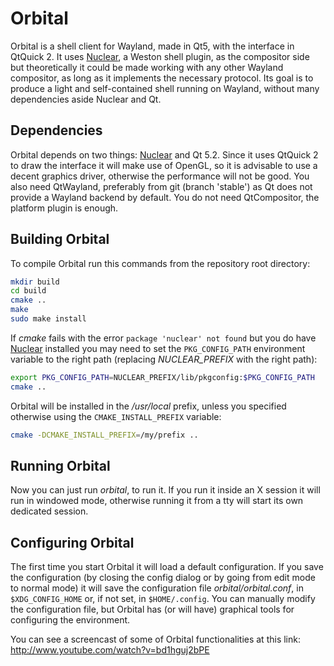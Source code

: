 Orbital
=======

Orbital is a shell client for Wayland, made in Qt5, with the interface in
QtQuick 2. It uses [Nuclear](https://github.com/nuclide/nuclear), a Weston
shell plugin, as the compositor side but theoretically it could be made
working with any other Wayland compositor, as long as it implements the
necessary protocol.
Its goal is to produce a light and self-contained shell running on Wayland,
without many dependencies aside Nuclear and Qt.

## Dependencies
Orbital depends on two things: [Nuclear](https://github.com/nuclide/nuclear) and Qt 5.2.
Since it uses QtQuick 2 to draw the interface it will make use of OpenGL,
so it is advisable to use a decent graphics driver, otherwise the performance
will not be good.
You also need QtWayland, preferably from git (branch 'stable') as Qt does not
provide a Wayland backend by default. You do not need QtCompositor, the
platform plugin is enough.

## Building Orbital
To compile Orbital run this commands from the repository root directory:
```sh
mkdir build
cd build
cmake ..
make
sudo make install
```


If *cmake* fails with the error `package 'nuclear' not found` but you do have
[Nuclear](https://github.com/nuclide/nuclear) installed you may need to set
the `PKG_CONFIG_PATH` environment variable to the right path
(replacing *NUCLEAR_PREFIX* with the right path):
```sh
export PKG_CONFIG_PATH=NUCLEAR_PREFIX/lib/pkgconfig:$PKG_CONFIG_PATH
cmake ..
```


Orbital will be installed in the */usr/local* prefix, unless you specified
otherwise using the `CMAKE_INSTALL_PREFIX` variable:
```sh
cmake -DCMAKE_INSTALL_PREFIX=/my/prefix ..
```

## Running Orbital
Now you can just run *orbital*, to run it. If you run it inside an X session
it will run in windowed mode, otherwise running it from a tty will start its
own dedicated session.

## Configuring Orbital
The first time you start Orbital it will load a default configuration. If you
save the configuration (by closing the config dialog or by going from edit mode
to normal mode) it will save the configuration file *orbital/orbital.conf*, in
`$XDG_CONFIG_HOME` or, if not set, in `$HOME/.config`. You can manually modify
the configuration file, but Orbital has (or will have) graphical tools
for configuring the environment.

You can see a screencast of some of Orbital functionalities at this link:
http://www.youtube.com/watch?v=bd1hguj2bPE

